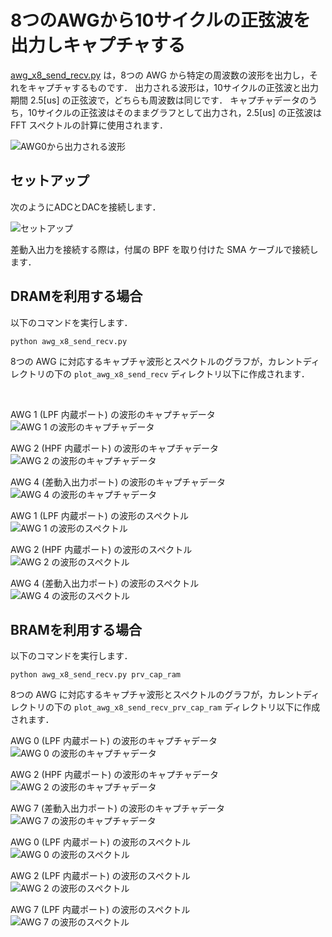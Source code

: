 # 8つのAWGから10サイクルの正弦波を出力しキャプチャする

[awg_x8_send_recv.py](./awg_x8_send_recv.py) は，8つの AWG から特定の周波数の波形を出力し，それをキャプチャするものです．
出力される波形は，10サイクルの正弦波と出力期間 2.5[us] の正弦波で，どちらも周波数は同じです．
キャプチャデータのうち，10サイクルの正弦波はそのままグラフとして出力され，2.5[us] の正弦波は FFT スペクトルの計算に使用されます．

![AWG0から出力される波形](images/awg-x8-send-recv-example.png)

## セットアップ

次のようにADCとDACを接続します．

![セットアップ](../../docs/images/awg-x8-send-recv-setup.png)

差動入出力を接続する際は，付属の BPF を取り付けた SMA ケーブルで接続します．

## DRAMを利用する場合

以下のコマンドを実行します．

```
python awg_x8_send_recv.py
```

8つの AWG に対応するキャプチャ波形とスペクトルのグラフが，カレントディレクトリの下の `plot_awg_x8_send_recv` ディレクトリ以下に作成されます．

<br>

AWG 1 (LPF 内蔵ポート) の波形のキャプチャデータ  
![AWG 1 の波形のキャプチャデータ](images/awg-x8-send-recv-result-1.png)

AWG 2 (HPF 内蔵ポート) の波形のキャプチャデータ  
![AWG 2 の波形のキャプチャデータ](images/awg-x8-send-recv-result-2.png)

AWG 4 (差動入出力ポート) の波形のキャプチャデータ  
![AWG 4 の波形のキャプチャデータ](images/awg-x8-send-recv-result-3.png)

AWG 1 (LPF 内蔵ポート) の波形のスペクトル  
![AWG 1 の波形のスペクトル](images/awg-x8-send-recv-spectrum-1.png)

AWG 2 (HPF 内蔵ポート) の波形のスペクトル  
![AWG 2 の波形のスペクトル](images/awg-x8-send-recv-spectrum-2.png)

AWG 4 (差動入出力ポート) の波形のスペクトル  
![AWG 4 の波形のスペクトル](images/awg-x8-send-recv-spectrum-3.png)


## BRAMを利用する場合

以下のコマンドを実行します．

```
python awg_x8_send_recv.py prv_cap_ram
```

8つの AWG に対応するキャプチャ波形とスペクトルのグラフが，カレントディレクトリの下の `plot_awg_x8_send_recv_prv_cap_ram` ディレクトリ以下に作成されます．

AWG 0 (LPF 内蔵ポート) の波形のキャプチャデータ  
![AWG 0 の波形のキャプチャデータ](images/awg-x8-send-recv-bram-result-1.png)

AWG 2 (HPF 内蔵ポート) の波形のキャプチャデータ  
![AWG 2 の波形のキャプチャデータ](images/awg-x8-send-recv-bram-result-2.png)

AWG 7 (差動入出力ポート) の波形のキャプチャデータ  
![AWG 7 の波形のキャプチャデータ](images/awg-x8-send-recv-bram-result-3.png)

AWG 0 (LPF 内蔵ポート) の波形のスペクトル  
![AWG 0 の波形のスペクトル](images/awg-x8-send-recv-bram-spectrum-1.png)

AWG 2 (LPF 内蔵ポート) の波形のスペクトル  
![AWG 2 の波形のスペクトル](images/awg-x8-send-recv-bram-spectrum-2.png)

AWG 7 (LPF 内蔵ポート) の波形のスペクトル  
![AWG 7 の波形のスペクトル](images/awg-x8-send-recv-bram-spectrum-3.png)
